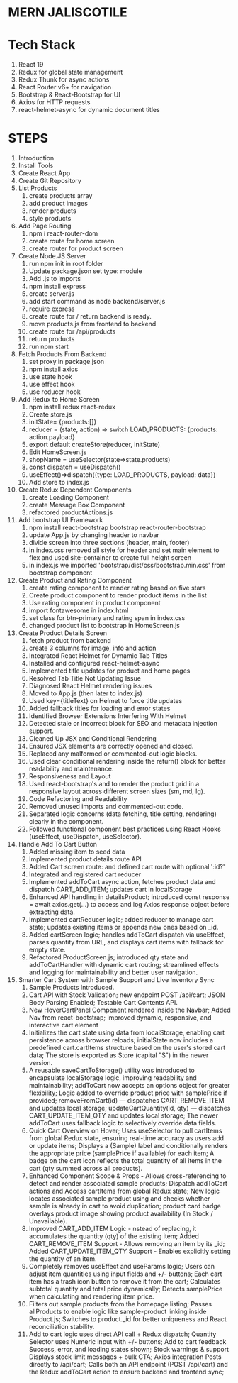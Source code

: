 # MERN JALISCOTILE

# Tech Stack

1. React 19
2. Redux for global state management
3. Redux Thunk for async actions
4. React Router v6+ for navigation
5. Bootstrap & React-Bootstrap for UI
6. Axios for HTTP requests
7. react-helmet-async for dynamic document titles

# STEPS

1. Introduction
2. Install Tools
3. Create React App
4. Create Git Repository
5. List Products
   1. create products array
   2. add product images
   3. render products
   4. style products
6. Add Page Routing
   1. npm i react-router-dom
   2. create route for home screen
   3. create router for product screen
7. Create Node.JS Server
   1. run npm init in root folder
   2. Update package.json set type: module
   3. Add .js to imports
   4. npm install express
   5. create server.js
   6. add start command as node backend/server.js
   7. require express
   8. create route for / return backend is ready.
   9. move products.js from frontend to backend
   10. create route for /api/products
   11. return products
   12. run npm start
8. Fetch Products From Backend
   1. set proxy in package.json
   2. npm install axios
   3. use state hook
   4. use effect hook
   5. use reducer hook
9. Add Redux to Home Screen
   1. npm install redux react-redux
   2. Create store.js
   3. initState= {products:[]}
   4. reducer = (state, action) => switch LOAD_PRODUCTS: {products: action.payload}
   5. export default createStore(reducer, initState)
   6. Edit HomeScreen.js
   7. shopName = useSelector(state=>state.products)
   8. const dispatch = useDispatch()
   9. useEffect()=>dispatch({type: LOAD_PRODUCTS, payload: data})
   10. Add store to index.js
10. Create Redux Dependent Components
    1. create Loading Component
    2. create Message Box Component
    3. refactored productActions.js
11. Add bootstrap UI Framework
    1. npm install react-bootstrap bootstrap react-router-bootstrap
    2. update App.js by changing header to navbar
    3. divide screen into three sections (header, main, footer)
    4. in index.css removed all style for header and set main element to flex and used site-container to create
       full height screen
    5. in index.js we imported 'bootstrap/dist/css/bootstrap.min.css' from bootstrap component
12. Create Product and Rating Component
    1. create rating component to render rating based on five stars
    2. Create product component to render product items in the list
    3. Use rating component in product component
    4. import fontawesome in index.html
    5. set class for btn-primary and rating span in index.css
    6. changed product list to bootstrap in HomeScreen.js
13. Create Product Details Screen
    1. fetch product from backend
    2. create 3 columns for image, info and action
    3. Integrated React Helmet for Dynamic Tab Titles
    4. Installed and configured react-helmet-async
    5. Implemented title updates for product and home pages
    6. Resolved Tab Title Not Updating Issue
    7. Diagnosed React Helmet rendering issues
    8. Moved <HelmetProvider> to App.js (then later to index.js)
    9. Used key={titleText} on Helmet to force title updates
    10. Added fallback titles for loading and error states
    11. Identified Browser Extensions Interfering With Helmet
    12. Detected stale or incorrect <title> values in DevTools
    13. Bypassed Helmet issues using direct document.title updates
    14. Implemented document.title via useEffect
    15. Replaced dynamic Helmet logic with useEffect to reliably update browser tab titles
    16. Applied to ProductScreen.js and HomeScreen.js for consistency
    17. Cleaned Up Helmet Usage
    18. Removed redundant <Helmet> usage in App.js
    19. Disabled <Helmet> in individual screens while retaining it for future SEO flexibility
    20. Resolved JSX Parsing Errors in App.js
    21. Wrapped multiple top-level JSX elements using React Fragments (<>...</>)
    22. Cleaned Up console.log() Usage
    23. Removed or commented out development logs before production
    24. Optionally recommended wrapping logs with process.env.NODE_ENV === 'development'
    25. Maintained Consistent Navigation Title Behavior
    26. Verified that navigation between Home and Product pages triggers proper title updates
    27. Addressed race conditions and stale title rendering across route transitions
14. Refactor HomeScreen and ProductScreen for improved state handling and UI
    1. Redux Integration for Product Fetching
    2. Used useDispatch to trigger the listProducts() action when the component mounts.
    3. Used useSelector to extract loading, error, and products state from the Redux store (state.productList).
    4. Loading and Error Handling UI
    5. Displayed a <LoadingBox /> component while products are being fetched.
    6. Displayed a <MessageBox variant="danger"> component if an error occurred during product retrieval.
    7. Displayed the product grid (<Row>) only if the fetch was successful and no errors were present.
    8. Improved Tab Title Management
    9. Added a useEffect hook to immediately set the browser tab title using document.title = 'Jalisco Tile' for quick responsiveness when navigating to the home screen.
    10. Included a <Helmet><title>Jalisco Tile</title></Helmet> block for SEO and metadata injection support.
    11. Cleaned Up JSX and Conditional Rendering
    12. Ensured JSX elements are correctly opened and closed.
    13. Replaced any malformed or commented-out logic blocks.
    14. Used clear conditional rendering inside the return() block for better readability and maintenance.
    15. Responsiveness and Layout
    16. Used react-bootstrap's <Row> and <Col> to render the product grid in a responsive layout across different screen sizes (sm, md, lg).
    17. Code Refactoring and Readability
    18. Removed unused imports and commented-out code.
    19. Separated logic concerns (data fetching, title setting, rendering) clearly in the component.
    20. Followed functional component best practices using React Hooks (useEffect, useDispatch, useSelector).
15. Handle Add To Cart Button
    1. Added missing item to seed data
    2. Implemented product details route API
    3. Added Cart screen route: and defined cart route with optional ':id?'
    4. Integrated and registered cart reducer
    5. Implemented addToCart async action, fetches product data and dispatch CART_ADD_ITEM; updates cart in localStorage
    6. Enhanced API handling in detailsProduct; introduced const response = await axios.get(...) to access and log Axios response object before extracting data.
    7. Implemented cartReducer logic; added reducer to manage cart state; updates existing items or appends new ones based on \_id.
    8. Added cartScreen logic; handles addToCart dispatch via useEffect, parses quantity from URL, and displays cart items with fallback for empty state.
    9. Refactored ProductScreen.js; introduced qty state and addToCartHandler with dynamic cart routing; streamlined effects and logging for maintainability and better user navigation.
16. Smarter Cart System with Sample Support and Live Inventory Sync
    1. Sample Products Introduced.
    2. Cart API with Stock Validation; new endpoint POST /api/cart; JSON Body Parsing Enabled; Testable Cart Contents API.
    3. New HoverCartPanel Component rendered inside the Navbar; Added Nav from react-bootstrap; improved dynamic, responsive, and interactive cart element
    4. Initializes the cart state using data from localStorage, enabling cart persistence across browser reloads; initialState now includes a predefined cart.cartItems structure based on the user's stored cart data; The store is exported as Store (capital "S") in the newer version.
    5. A reusable saveCartToStorage() utility was introduced to encapsulate localStorage logic, improving readability and maintainability; addToCart now accepts an options object for greater flexibility; Logic added to override product price with samplePrice if provided; removeFromCart(id) — dispatches CART_REMOVE_ITEM and updates local storage; updateCartQuantity(id, qty) — dispatches CART_UPDATE_ITEM_QTY and updates local storage; The newer addToCart uses fallback logic to selectively override data fields.
    6. Quick Cart Overview on Hover; Uses useSelector to pull cartItems from global Redux state, ensuring real-time accuracy as users add or update items; Displays a (Sample) label and conditionally renders the appropriate price (samplePrice if available) for each item; A badge on the cart icon reflects the total quantity of all items in the cart (qty summed across all products).
    7. Enhanced Component Scope & Props - Allows cross-referencing to detect and render associated sample products; Dispatch addToCart actions and Access cartItems from global Redux state; New logic locates associated sample product using and checks whether sample is already in cart to avoid duplication; product card badge overlays product image showing product availability (In Stock / Unavailable).
    8. Improved CART_ADD_ITEM Logic - nstead of replacing, it accumulates the quantity (qty) of the existing item; Added CART_REMOVE_ITEM Support - Allows removing an item by its \_id; Added CART_UPDATE_ITEM_QTY Support - Enables explicitly setting the quantity of an item.
    9. Completely removes useEffect and useParams logic; Users can adjust item quantities using input fields and +/- buttons; Each cart item has a trash icon button to remove it from the cart; Calculates subtotal quantity and total price dynamically; Detects samplePrice when calculating and rendering item price.
    10. Filters out sample products from the homepage listing; Passes allProducts to enable logic like sample-product linking inside Product.js; Switches to product.\_id for better uniqueness and React reconciliation stability.
    11. Add to cart logic uses direct API call + Redux dispatch; Quantity Selector uses Numeric input with +/- buttons; Add to cart feedback Success, error, and loading states shown; Stock warnings & support Displays stock limit messages + bulk CTA; Axios integration Posts directly to /api/cart; Calls both an API endpoint (POST /api/cart) and the Redux addToCart action to ensure backend and frontend sync;
